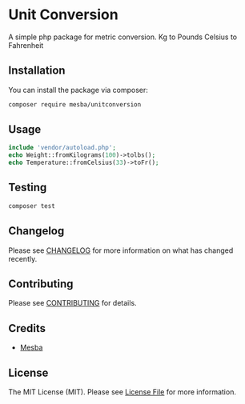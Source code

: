 # Unit Conversion

A simple php package for metric conversion. 
Kg to Pounds 
Celsius to Fahrenheit 

<!-- [![Latest Version on Packagist](https://img.shields.io/packagist/v/:vendor_slug/:package_slug.svg?style=flat-square)](https://packagist.org/packages/mesba/unitconversion)
[![Tests](https://img.shields.io/github/actions/workflow/status/:vendor_slug/:package_slug/run-tests.yml?branch=main&label=tests&style=flat-square)](https://github.com/mesba-islam/unit-conversion/actions/workflows/fix-php-code-style-issues-pint.yml)
[![Total Downloads](https://img.shields.io/packagist/dt/:vendor_slug/:package_slug.svg?style=flat-square)](https://packagist.org/packages/mesba/unitconversion) -->


## Installation

You can install the package via composer:

```bash
composer require mesba/unitconversion
```

## Usage

```php
include 'vendor/autoload.php';
echo Weight::fromKilograms(100)->tolbs();
echo Temperature::fromCelsius(33)->toFr();
```

## Testing

```bash
composer test
```

## Changelog

Please see [CHANGELOG](CHANGELOG.md) for more information on what has changed recently.

## Contributing

Please see [CONTRIBUTING](https://github.com/mesba-islam/unit-conversion) for details.



## Credits

- [Mesba](https://github.com/mesba_islam)


## License

The MIT License (MIT). Please see [License File](LICENSE.md) for more information.

